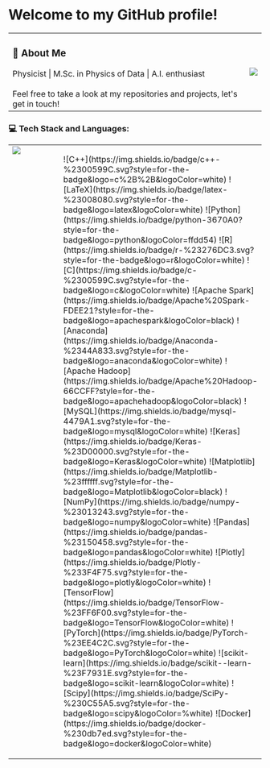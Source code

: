 # Welcome to my GitHub profile!

<table>
  <tr>
    <td valign="top">
      <h3>🚀 About Me</h3>
      Physicist | M.Sc. in Physics of Data | A.I. enthusiast <br><br>Feel free to take a look at my repositories and projects, let's get in touch!
    </td>
    <td>
      <img align="right" src="https://github-readme-stats.vercel.app/api?username=Filippo-Festa&theme=vue-dark&show_icons=true&hide_border=true&count_private=true"/>
    </td>
  </tr>
</table>

### 💻 Tech Stack and Languages:
<table>
  <tr>
    <td valign="top" width="50%">
      <img align="left" src="https://github-readme-stats.vercel.app/api/top-langs/?username=Filippo-Festa&layout=compact&theme=vue-dark&hide_border=true"/>
    </td>
    <td valign="top" width="50%">
      <p align="left">
        ![C++](https://img.shields.io/badge/c++-%2300599C.svg?style=for-the-badge&logo=c%2B%2B&logoColor=white) 
        ![LaTeX](https://img.shields.io/badge/latex-%23008080.svg?style=for-the-badge&logo=latex&logoColor=white) 
        ![Python](https://img.shields.io/badge/python-3670A0?style=for-the-badge&logo=python&logoColor=ffdd54) 
        ![R](https://img.shields.io/badge/r-%23276DC3.svg?style=for-the-badge&logo=r&logoColor=white) 
        ![C](https://img.shields.io/badge/c-%2300599C.svg?style=for-the-badge&logo=c&logoColor=white) 
        ![Apache Spark](https://img.shields.io/badge/Apache%20Spark-FDEE21?style=for-the-badge&logo=apachespark&logoColor=black) 
        ![Anaconda](https://img.shields.io/badge/Anaconda-%2344A833.svg?style=for-the-badge&logo=anaconda&logoColor=white) 
        ![Apache Hadoop](https://img.shields.io/badge/Apache%20Hadoop-66CCFF?style=for-the-badge&logo=apachehadoop&logoColor=black) 
        ![MySQL](https://img.shields.io/badge/mysql-4479A1.svg?style=for-the-badge&logo=mysql&logoColor=white) 
        ![Keras](https://img.shields.io/badge/Keras-%23D00000.svg?style=for-the-badge&logo=Keras&logoColor=white) 
        ![Matplotlib](https://img.shields.io/badge/Matplotlib-%23ffffff.svg?style=for-the-badge&logo=Matplotlib&logoColor=black) 
        ![NumPy](https://img.shields.io/badge/numpy-%23013243.svg?style=for-the-badge&logo=numpy&logoColor=white) 
        ![Pandas](https://img.shields.io/badge/pandas-%23150458.svg?style=for-the-badge&logo=pandas&logoColor=white) 
        ![Plotly](https://img.shields.io/badge/Plotly-%233F4F75.svg?style=for-the-badge&logo=plotly&logoColor=white) 
        ![TensorFlow](https://img.shields.io/badge/TensorFlow-%23FF6F00.svg?style=for-the-badge&logo=TensorFlow&logoColor=white) 
        ![PyTorch](https://img.shields.io/badge/PyTorch-%23EE4C2C.svg?style=for-the-badge&logo=PyTorch&logoColor=white) 
        ![scikit-learn](https://img.shields.io/badge/scikit--learn-%23F7931E.svg?style=for-the-badge&logo=scikit-learn&logoColor=white) 
        ![Scipy](https://img.shields.io/badge/SciPy-%230C55A5.svg?style=for-the-badge&logo=scipy&logoColor=%white) 
        ![Docker](https://img.shields.io/badge/docker-%230db7ed.svg?style=for-the-badge&logo=docker&logoColor=white)
      </p>
    </td>
  </tr>
</table>
